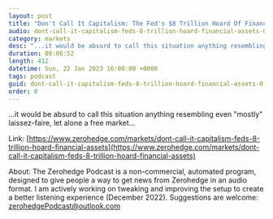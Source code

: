 ```yaml
---
layout: post
title: "Don't Call It Capitalism: The Fed's $8 Trillion Hoard Of Financial Assets"
audio: dont-call-it-capitalism-feds-8-trillion-hoard-financial-assets-0
category: markets
desc: "...it would be absurd to call this situation anything resembling even &quot;mostly&quot; laissez-faire, let alone a free market..."
duration: 00:06:52
length: 412
datetime: Sun, 22 Jan 2023 16:00:00 +0000
tags: podcast
guid: dont-call-it-capitalism-feds-8-trillion-hoard-financial-assets-0
order: 0
---
```

...it would be absurd to call this situation anything resembling even &quot;mostly&quot; laissez-faire, let alone a free market...

Link: [https://www.zerohedge.com/markets/dont-call-it-capitalism-feds-8-trillion-hoard-financial-assets](https://www.zerohedge.com/markets/dont-call-it-capitalism-feds-8-trillion-hoard-financial-assets)

About: The Zerohedge Podcast is a non-commercial, automated program, designed to give people a way to get news from Zerohedge in an audio format.  I am actively working on tweaking and improving the setup to create a better listening experience (December 2022).  Suggestions are welcome: [zerohedgePodcast@outlook.com](mailto:zerohedgePodcast@outlook.com)